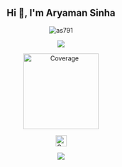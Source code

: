 <!--
**as791/as791** is a ✨ _special_ ✨ repository because its `README.md` (this file) appears on your GitHub profile.

Here are some ideas to get you started:

- 🔭 I’m currently working on ...
- 🌱 I’m currently learning ...
- 👯 I’m looking to collaborate on ...
- 🤔 I’m looking for help with ...
- 💬 Ask me about ...
- 📫 How to reach me: ...
- 😄 Pronouns: ...
- ⚡ Fun fact: ...
-->
<h2 align="center">Hi 👋, I'm Aryaman Sinha</h2>

<p align="center"> <img src="https://github-readme-stats.vercel.app/api?username=as791&show_icons=true" alt="as791" /> </p>

<p align="center"> <img src="https://github-profile-trophy.vercel.app/?username=as791" /> </p>

<p align="center">
   <a href="https://www.linkedin.com/in/as791/">
  <img alt="Coverage" src="https://img.shields.io/badge/-Aryaman Sinha-blue?style=flat-square&logo=Linkedin&logoColor=white&link=https://www.linkedin.com/in/as791/" width="170">
  </a>
</p>
<p align="center">
   <a href="https://img.shields.io/github/followers/as791?label=Follow&style=social">
  <img alt="Coverage" src="https://img.shields.io/github/followers/as791?label=Follow&style=social" height="25">
  </a>
</p>
<p align="center"> <img src = "https://komarev.com/ghpvc/?username=as791" /> </p>
